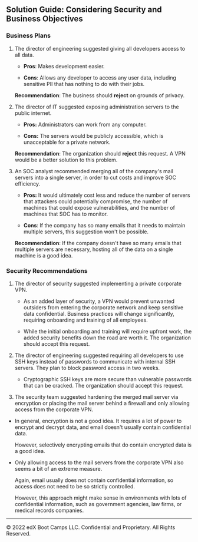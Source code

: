 ## Solution Guide: Considering Security and Business Objectives

### Business Plans

1. The director of engineering suggested giving all developers access to all data. 
  
    - **Pros**: Makes development easier. 
    
    - **Cons**: Allows any developer to access any user data, including sensitive PII that has nothing to do with their jobs. 
    
   **Recommendation**: The business should **reject** on grounds of privacy.

2. The director of IT suggested exposing administration servers to the public internet. 

    - **Pros:** Administrators can work from any computer. 
    
    - **Cons:** The servers would be publicly accessible, which is unacceptable for a private network. 
    
    **Recommendation**: The organization should **reject** this request. A VPN would be a better solution to this problem.

3. An SOC analyst recommended merging all of the company's mail servers into a single server, in order to cut costs and improve SOC efficiency. 

    - **Pros:** It would ultimately cost less and reduce the number of servers that attackers could potentially compromise, the number of machines that could expose vulnerabilities, and the number of machines that SOC has to monitor.

    - **Cons**: If the company has so many emails that it needs to maintain multiple servers, this suggestion won't be possible.

     **Recommendation**: If the company doesn't have so many emails that multiple servers are necessary, hosting all of the data on a single machine is a good idea. 
    
### Security Recommendations

1. The director of security suggested implementing a private corporate VPN.  

    - As an added layer of security, a VPN would prevent unwanted outsiders from entering the corporate network and keep sensitive data confidential. Business practices will change significantly, requiring onboarding and training of all employees. 

    - While the initial onboarding and training will require upfront work, the added security benefits down the road are worth it. The organization should accept this request. 


2. The director of engineering suggested requiring all developers to use SSH keys instead of passwords to communicate with internal SSH servers. They plan to block password access in two weeks.

    - Cryptographic SSH keys are more secure than vulnerable passwords that can be cracked. The organization should accept this request. 


3. The security team suggested hardening the merged mail server via encryption or placing the mail server behind a firewall and only allowing access from the corporate VPN.
  
  - In general, encryption is not a good idea. It requires a lot of power to encrypt and decrypt data, and email doesn't usually contain confidential data.
  
    However, selectively encrypting emails that do contain encrypted data is a good idea.
    
   - Only allowing access to the mail servers from the corporate VPN also seems a bit of an extreme measure. 
    
     Again, email usually does not contain confidential information, so access does not need to be so strictly controlled. 
    
     However, this approach might make sense in environments with lots of confidential information, such as government agencies, law firms, or medical records companies.

--- 
© 2022 edX Boot Camps LLC. Confidential and Proprietary. All Rights Reserved.
